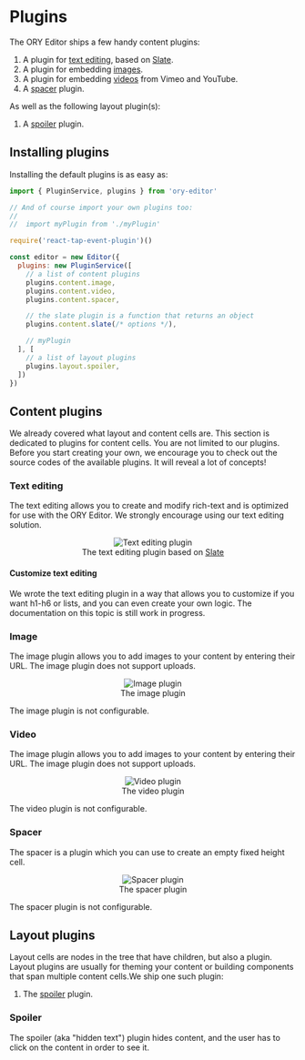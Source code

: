 # Plugins

The ORY Editor ships a few handy content plugins:

1. A plugin for [text editing](#text-editing), based on [Slate](http://slatejs.org).
2. A plugin for embedding [images](#image).
3. A plugin for embedding [videos](#video) from Vimeo and YouTube.
4. A [spacer](#spacer) plugin.

As well as the following layout plugin(s):

1. A [spoiler](#spoiler) plugin.

## Installing plugins

Installing the default plugins is as easy as:

```jsx
import { PluginService, plugins } from 'ory-editor'

// And of course import your own plugins too:
//
//  import myPlugin from './myPlugin'

require('react-tap-event-plugin')()

const editor = new Editor({
  plugins: new PluginService([
    // a list of content plugins
    plugins.content.image,
    plugins.content.video,
    plugins.content.spacer,

    // the slate plugin is a function that returns an object
    plugins.content.slate(/* options */),

    // myPlugin
  ], [
    // a list of layout plugins
    plugins.layout.spoiler,
  ])
})
```

## Content plugins

We already covered what layout and content cells are. This section is dedicated to plugins for content cells. You
are not limited to our plugins. Before you start creating your own, we encourage you to check out the source codes
of the available plugins. It will reveal a lot of concepts!

### Text editing

The text editing allows you to create and modify rich-text and is optimized for use with the ORY Editor. We strongly
encourage using our text editing solution.

<p>
  <figure align="center">
    <img alt="Text editing plugin" src="/images/text-editing-plugin.gif"><br>
    <figcaption>The text editing plugin based on <a href="http://slatejs.org">Slate</a></figcaption>
  </figure>
</p>

#### Customize text editing

We wrote the text editing plugin in a way that allows you to customize if you want h1-h6 or lists, and you can even
create your own logic. The documentation on this topic is still work in progress.

### Image

The image plugin allows you to add images to your content by entering their URL. The image plugin does not support
uploads.

<p>
  <figure align="center">
    <img alt="Image plugin" src="/images/image-plugin.gif"><br>
    <figcaption>The image plugin</figcaption>
  </figure>
</p>

The image plugin is not configurable.

### Video

The image plugin allows you to add images to your content by entering their URL. The image plugin does not support
uploads.

<p>
  <figure align="center">
    <img alt="Video plugin" src="/images/video-plugin.gif"><br>
    <figcaption>The video plugin</figcaption>
  </figure>
</p>

The video plugin is not configurable.

### Spacer

The spacer is a plugin which you can use to create an empty fixed height cell.

<p>
  <figure align="center">
    <img alt="Spacer plugin" src="/images/spacer-plugin.gif"><br>
    <figcaption>The spacer plugin</figcaption>
  </figure>
</p>

The spacer plugin is not configurable.

## Layout plugins

Layout cells are nodes in the tree that have children, but also a plugin. Layout plugins are usually for theming your
content or building components that span multiple content cells.We ship one such plugin:

1. The [spoiler](#spoiler) plugin.

### Spoiler

The spoiler (aka "hidden text") plugin hides content, and the user has to click on the content in order to see it.
